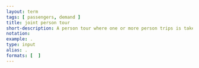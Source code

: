 ```yaml
---
layout: term
tags: [ passengers, demand ]
title: joint person tour
short-description: A person tour where one or more person trips is taken jointly with another person.
notation:
example: .
type: input
alias: .
formats: [  ]
---
```

